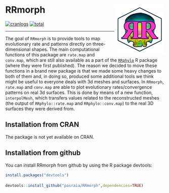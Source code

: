 
<!-- README.md is generated from README.Rmd. Please edit that file -->

# RRmorph <img src="inst/figures/RRmorph_logo.png" align="right" width="160" height="160"/>

<!-- badges: start -->
<!-- [![R-CMD-check](https://github.com/pedrocoutinhosilva/hexFinder/workflows/R-CMD-check/badge.svg)](https://CRAN.R-project.org/package=hexFinder) -->

[![cranlogs](https://www.r-pkg.org/badges/version/RRmorph)](https://CRAN.R-project.org/package=RRmorph)
[![total](https://cranlogs.r-pkg.org/badges/grand-total/RRmorph)](https://CRAN.R-project.org/package=RRmorph)
<!--[![cranlogs](https://cranlogs.r-pkg.org/badges/RRmorph)](https://CRAN.R-project.org/package=RRmorph)-->

<!-- badges: end -->

------------------------------------------------------------------------

The goal of `RRmorph` is to provide tools to map evolutionary rate and
patterns directly on three-dimensional shapes. The main computational
functions of this package are `rate.map` and `conv.map`, which are still
also available as a part of the
[`RRphylo`](https://cran.r-project.org/web/packages/RRphylo/index.html)
R package (where they were first published). The reason we decided to
move these functions in a brand new package is that we made some heavy
changes to both of them and, in doing so, produced some additional tools
we think might be useful to everyone deals with 3d meshes and surfaces.
In `RRmorph`, `rate.map` and `conv.map` are able to plot evolutionary
rates/convergence patterns on real 3d surfaces. This is done by means of
a new function, `interpolMesh`, which transfers values related to the
reconstructed meshes (the output of `RRphylo::rate.map` and
`RRphylo::conv.map`) to the real 3D surfaces they were derived from.

## Installation from CRAN

The package is not yet available on CRAN.

## Installation from github

You can install RRmorph from github by using the R package devtools:

``` r
install.packages("devtools")

devtools::install_github("pasraia/RRmorph",dependencies=TRUE)
```
